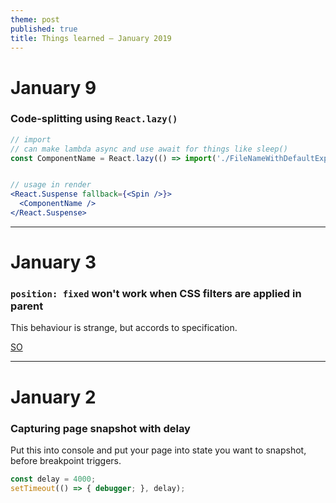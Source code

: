 ```yaml
---
theme: post
published: true
title: Things learned – January 2019
---
```

# January 9

### Code-splitting using `React.lazy()`

```jsx
// import
// can make lambda async and use await for things like sleep()
const ComponentName = React.lazy(() => import('./FileNameWithDefaultExport'));


// usage in render
<React.Suspense fallback={<Spin />}>
  <ComponentName />
</React.Suspense>
```

---

# January 3

### `position: fixed` won't work when CSS filters are applied in parent

This behaviour is strange, but accords to specification.

[SO](https://stackoverflow.com/questions/52937708/css-filter-on-parent-breaks-child-positioning)

---

# January 2

### Capturing page snapshot with delay

Put this into console and put your page into state you want to snapshot, before breakpoint triggers.
```javascript
const delay = 4000;
setTimeout(() => { debugger; }, delay);
```
